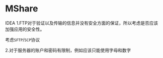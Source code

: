 MShare
======

IDEA
1.FTP对于验证以及传输的信息并没有安全方面的保证，所以考虑是否应该加强应用的安全性。

考虑`SFTP`/`SCP`协议

2.对于服务器的账户和密码有限制，例如应该只能使用字母和数字